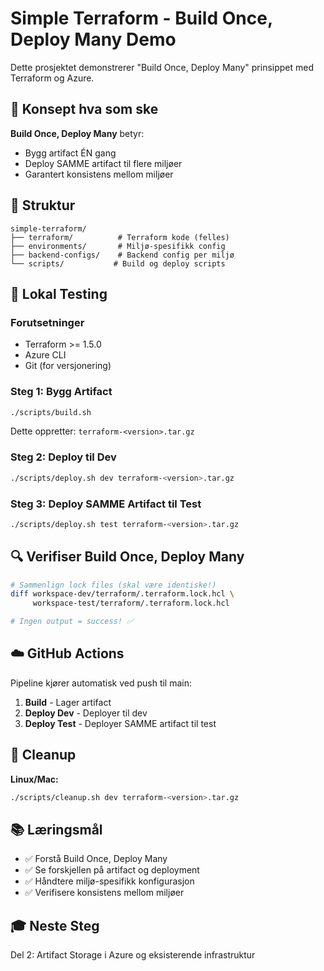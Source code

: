 # Simple Terraform - Build Once, Deploy Many Demo

Dette prosjektet demonstrerer "Build Once, Deploy Many" prinsippet med Terraform og Azure.

## 🎯 Konsept hva som ske


**Build Once, Deploy Many** betyr:
- Bygg artifact ÉN gang
- Deploy SAMME artifact til flere miljøer
- Garantert konsistens mellom miljøer

## 📁 Struktur

```
simple-terraform/
├── terraform/          # Terraform kode (felles)
├── environments/       # Miljø-spesifikk config
├── backend-configs/    # Backend config per miljø
└── scripts/           # Build og deploy scripts
```

## 🚀 Lokal Testing

### Forutsetninger
- Terraform >= 1.5.0
- Azure CLI
- Git (for versjonering)

### Steg 1: Bygg Artifact

```bash
./scripts/build.sh
```

Dette oppretter: `terraform-<version>.tar.gz`

### Steg 2: Deploy til Dev

```bash
./scripts/deploy.sh dev terraform-<version>.tar.gz
```

### Steg 3: Deploy SAMME Artifact til Test

```bash
./scripts/deploy.sh test terraform-<version>.tar.gz
```

## 🔍 Verifiser Build Once, Deploy Many

```bash
# Sammenlign lock files (skal være identiske!)
diff workspace-dev/terraform/.terraform.lock.hcl \
     workspace-test/terraform/.terraform.lock.hcl

# Ingen output = success! ✅
```

## ☁️ GitHub Actions

Pipeline kjører automatisk ved push til main:
1. **Build** - Lager artifact
2. **Deploy Dev** - Deployer til dev
3. **Deploy Test** - Deployer SAMME artifact til test

## 🧹 Cleanup

**Linux/Mac:**
```bash
./scripts/cleanup.sh dev terraform-<version>.tar.gz
```


## 📚 Læringsmål

- ✅ Forstå Build Once, Deploy Many
- ✅ Se forskjellen på artifact og deployment
- ✅ Håndtere miljø-spesifikk konfigurasjon
- ✅ Verifisere konsistens mellom miljøer

## 🎓 Neste Steg

Del 2: Artifact Storage i Azure og eksisterende infrastruktur
